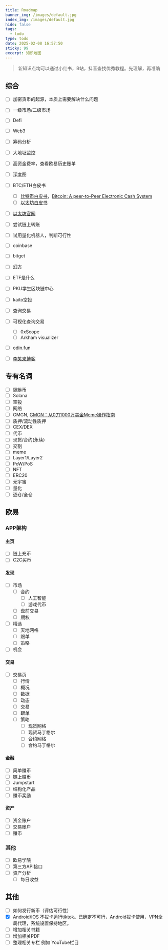 ```yaml
---
title: Roadmap
banner_img: /images/default.jpg
index_img: /images/default.jpg
hide: false
tags:
  - todo
type: todo
date: 2025-02-08 16:57:50
sticky: 99
excerpt: 知识地图
---
```


> 新知识点均可以通过小红书，B站，抖音查找优秀教程。先理解，再准确

## 综合
- [ ] 加密货币的起源，本质上需要解决什么问题
- [ ] 一级市场/二级市场
- [ ] Defi
- [ ] Web3
- [ ] 筹码分析
- [ ] 大地址监控
- [ ] 高资金费率，查看欧易历史账单
- [ ] 深度图
- [ ] BTC/ETH白皮书
  - [ ] [比特币白皮书](https://bitcoin.org/files/bitcoin-paper/bitcoin_zh_cn.pdf)，[Bitcoin: A peer-to-Peer Electronic Cash System](https://bitcoin.org/bitcoin.pdf)
  - [ ] [以太坊白皮书](https://ethereum.org/zh/whitepaper)
- [ ] [以太坊官网](https://ethereum.org/zh/)
- [ ] 尝试链上转账
- [ ] 试用量化机器人，判断可行性
- [ ] coinbase
- [ ] bitget
- [ ] [幻方](https://www.high-flyer.cn/)
- [ ] ETF是什么
- [ ] PKU学生区块链中心
- [ ] kaito空投
- [ ] 查询交易
- [ ] 可视化查询交易
  - [ ] 0xScope
  - [ ] Arkham visualizer
- [ ] odin.fun
- [ ] [李笑来博客](https://lixiaolai.com/#/)


## 专有名词
- [ ] 貔貅币
- [ ] Solana
- [ ] 空投
- [ ] 网络
- [ ] GMGN, [GMGN：从0刀1000万美金Meme操作指南](/crypto/others/GMGN：从0到1000万美金Meme操作指南.pdf)
- [ ] 质押/流动性质押
- [ ] CEX/DEX
- [ ] 代币
- [ ] 现货/合约(永续)
- [ ] 交割
- [ ] meme
- [ ] Layer1/Layer2
- [ ] PoW/PoS
- [ ] NFT
- [ ] ERC20
- [ ] 元宇宙
- [ ] 量化
- [ ] 逐仓/全仓

## 欧易
### APP架构
#### 主页
- [ ] 链上充币
- [ ] C2C买币
#### 发现
- [ ] 市场
  - [ ] 合约
    - [ ] 人工智能
    - [ ] 游戏代币
  - [ ] 盘前交易
  - [ ] 期权
- [ ] 精选
  - [ ] 天地网格
  - [ ] 跟单
  - [ ] 策略
- [ ] 机会
#### 交易
- [ ] 交易页
  - [ ] 行情
  - [ ] 概况
  - [ ] 数据
  - [ ] 动态
  - [ ] 交易
  - [ ] 跟单
  - [ ] 策略
    - [ ] 现货网格
    - [ ] 现货马丁格尔
    - [ ] 合约网格
    - [ ] 合约马丁格尔
#### 金融
- [ ] 简单赚币
- [ ] 链上赚币
- [ ] Jumpstart
- [ ] 结构化产品
- [ ] 赚币奖励
#### 资产
- [ ] 资金账户
- [ ] 交易账户
- [ ] 赚币
### 其他
- [ ] 欧易学院
- [ ] 第三方API接口
- [ ] 资产分析
  - [ ] 每日收益

## 其他
- [ ] 如何发行新币（评估可行性）
- [x] Android/IOS 不拔卡运行tiktok。已确定不可行，Android拔卡使用，VPN全局代理，系统设置保持地区。
- [ ] 增加相关书籍
- [ ] 增加相关PDF
- [ ] 整理相关专栏 例如 YouTube栏目
